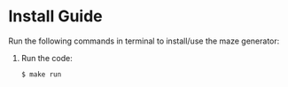 # Install Guide
Run the following commands in terminal to install/use the maze generator:

1. Run the code:

    `$ make run`

